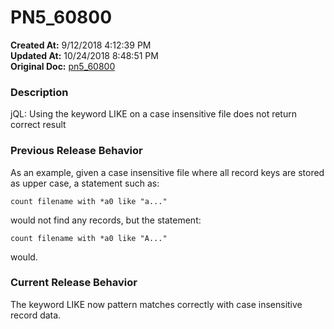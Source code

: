 # PN5_60800

**Created At:** 9/12/2018 4:12:39 PM  
**Updated At:** 10/24/2018 8:48:51 PM  
**Original Doc:** [pn5_60800](https://docs.jbase.com/48420-5-7-1-release-notes/pn5_60800)  


### Description

jQL: Using the keyword LIKE on a case insensitive file does not return correct result

### Previous Release Behavior

As an example, given a case insensitive file where all record keys are stored as upper case, a statement such as:

```
count filename with *a0 like "a..."
```

would not find any records, but the statement:

```
count filename with *a0 like "A..."
```

would.

### Current Release Behavior

The keyword LIKE now pattern matches correctly with case insensitive record data.
